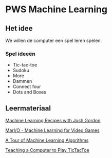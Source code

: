 # PWS Machine Learning

## Het idee
We willen de computer een spel leren spelen.

### Spel ideeën
- Tic-tac-toe
- Sudoku
- More
- Dammen
- Connect four
- Dots and Boxes

## Leermateriaal
[Machine Learning Recipes with Josh Gordon](http://www.youtube.com/playlist?list=PLOU2XLYxmsIIuiBfYad6rFYQU_jL2ryal)

[MarI/O - Machine Learning for Video Games](https://youtu.be/qv6UVOQ0F44)

[A Tour of Machine Learning Algorithms](http://machinelearningmastery.com/a-tour-of-machine-learning-algorithms/)

[Teaching a Computer to Play TicTacToe](http://www.christopia.net/blog/teaching-a-computer-to-play-tictactoe)
